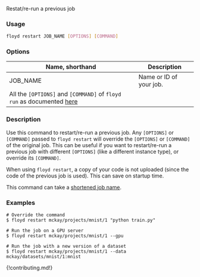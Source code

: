 Restat/re-run a previous job

### Usage
```bash
floyd restart JOB_NAME [OPTIONS] [COMMAND]
```

### Options
| Name, shorthand | Description             |
| --------------- | ----------------------- |
| JOB_NAME        | Name or ID of your job. |
| All the `[OPTIONS]` and `[COMMAND]` of `floyd run` as documented [here](run)|

### Description

Use this command to restart/re-run a previous job.  Any `[OPTIONS]` or
`[COMMAND]` passed to `floyd restart` will override the `[OPTIONS]` or
`[COMMAND]` of the original job. This can be useful if you want to
restart/re-run a previous job with different `[OPTIONS]` (like a different
instance type), or override its `[COMMAND]`.

When using `floyd restart`, a copy of your code is not uploaded (since the code
of the previous job is used). This can save on startup time.

This command can take a [shortened job name](../guides/shortnames).

### Examples

```
# Override the command
$ floyd restart mckay/projects/mnist/1 "python train.py"
```

```
# Run the job on a GPU server
$ floyd restart mckay/projects/mnist/1 --gpu
```

```
# Run the job with a new version of a dataset
$ floyd restart mckay/projects/mnist/1 --data mckay/datasets/mnist/1:mnist
```

{!contributing.md!}
